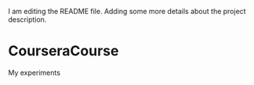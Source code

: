 I am editing the README file. Adding some more details about the project description.
# CourseraCourse
My experiments
